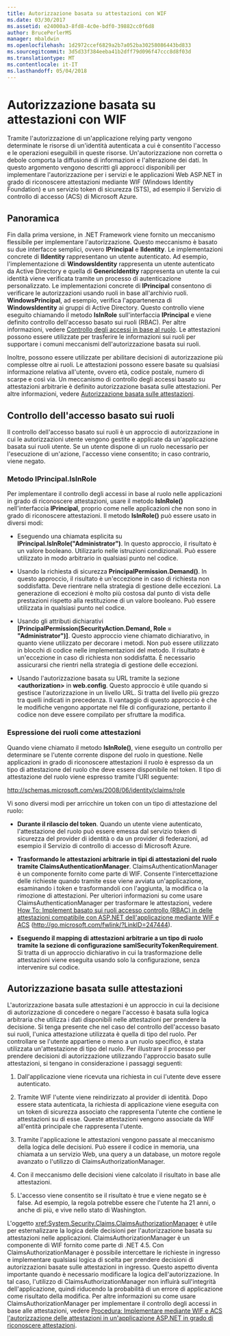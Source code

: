 ```yaml
---
title: Autorizzazione basata su attestazioni con WIF
ms.date: 03/30/2017
ms.assetid: e24000a3-8fd8-4c0e-bdf0-39882cc0f6d8
author: BrucePerlerMS
manager: mbaldwin
ms.openlocfilehash: 1d2972ccef6829a2b7a052ba30258086443bd833
ms.sourcegitcommit: 3d5d33f384eeba41b2dff79d096f47ccc8d8f03d
ms.translationtype: MT
ms.contentlocale: it-IT
ms.lasthandoff: 05/04/2018
---
```

# <a name="claims-based-authorization-using-wif"></a>Autorizzazione basata su attestazioni con WIF
Tramite l'autorizzazione di un'applicazione relying party vengono determinate le risorse di un'identità autenticata a cui è consentito l'accesso e le operazioni eseguibili in queste risorse. Un'autorizzazione non corretta o debole comporta la diffusione di informazioni e l'alterazione dei dati. In questo argomento vengono descritti gli approcci disponibili per implementare l'autorizzazione per i servizi e le applicazioni Web ASP.NET in grado di riconoscere attestazioni mediante WIF (Windows Identity Foundation) e un servizio token di sicurezza (STS), ad esempio il Servizio di controllo di accesso (ACS) di Microsoft Azure.  
  
## <a name="overview"></a>Panoramica  
 Fin dalla prima versione, in .NET Framework viene fornito un meccanismo flessibile per implementare l'autorizzazione. Questo meccanismo è basato su due interfacce semplici, ovvero **IPrincipal** e **IIdentity**. Le implementazioni concrete di **IIdentity** rappresentano un utente autenticato. Ad esempio, l'implementazione di **WindowsIdentity** rappresenta un utente autenticato da Active Directory e quella di **GenericIdentity** rappresenta un utente la cui identità viene verificata tramite un processo di autenticazione personalizzato. Le implementazioni concrete di **IPrincipal** consentono di verificare le autorizzazioni usando ruoli in base all'archivio ruoli. **WindowsPrincipal**, ad esempio, verifica l'appartenenza di **WindowsIdentity** ai gruppi di Active Directory. Questo controllo viene eseguito chiamando il metodo **IsInRole** sull'interfaccia **IPrincipal** e viene definito controllo dell'accesso basato sui ruoli (RBAC). Per altre informazioni, vedere [Controllo degli accessi in base al ruolo](../../../docs/framework/security/claims-based-authorization-using-wif.md#BKMK_1).  Le attestazioni possono essere utilizzate per trasferire le informazioni sui ruoli per supportare i comuni meccanismi dell'autorizzazione basata sui ruoli.  
  
 Inoltre, possono essere utilizzate per abilitare decisioni di autorizzazione più complesse oltre ai ruoli. Le attestazioni possono essere basate su qualsiasi informazione relativa all'utente, ovvero età, codice postale, numero di scarpe e così via. Un meccanismo di controllo degli accessi basato su attestazioni arbitrarie è definito autorizzazione basata sulle attestazioni. Per altre informazioni, vedere [Autorizzazione basata sulle attestazioni](../../../docs/framework/security/claims-based-authorization-using-wif.md#BKMK_2).  
  
<a name="BKMK_1"></a>   
## <a name="role-based-access-control"></a>Controllo dell'accesso basato sui ruoli  
 Il controllo dell'accesso basato sui ruoli è un approccio di autorizzazione in cui le autorizzazioni utente vengono gestite e applicate da un'applicazione basata sui ruoli utente. Se un utente dispone di un ruolo necessario per l'esecuzione di un'azione, l'accesso viene consentito; in caso contrario, viene negato.  
  
### <a name="iprincipalisinrole-method"></a>Metodo IPrincipal.IsInRole  
 Per implementare il controllo degli accessi in base al ruolo nelle applicazioni in grado di riconoscere attestazioni, usare il metodo **IsInRole()** nell'interfaccia **IPrincipal**, proprio come nelle applicazioni che non sono in grado di riconoscere attestazioni. Il metodo **IsInRole()** può essere usato in diversi modi:  
  
-   Eseguendo una chiamata esplicita su **IPrincipal.IsInRole("Administrator")**. In questo approccio, il risultato è un valore booleano. Utilizzarlo nelle istruzioni condizionali. Può essere utilizzato in modo arbitrario in qualsiasi punto nel codice.  
  
-   Usando la richiesta di sicurezza **PrincipalPermission.Demand()**. In questo approccio, il risultato è un'eccezione in caso di richiesta non soddisfatta. Deve rientrare nella strategia di gestione delle eccezioni. La generazione di eccezioni è molto più costosa dal punto di vista delle prestazioni rispetto alla restituzione di un valore booleano. Può essere utilizzata in qualsiasi punto nel codice.  
  
-   Usando gli attributi dichiarativi **[PrincipalPermission(SecurityAction.Demand, Role = "Administrator")]**. Questo approccio viene chiamato dichiarativo, in quanto viene utilizzato per decorare i metodi. Non può essere utilizzato in blocchi di codice nelle implementazioni del metodo. Il risultato è un'eccezione in caso di richiesta non soddisfatta. È necessario assicurarsi che rientri nella strategia di gestione delle eccezioni.  
  
-   Usando l'autorizzazione basata su URL tramite la sezione **\<authorization>** in **web.config**. Questo approccio è utile quando si gestisce l'autorizzazione in un livello URL. Si tratta del livello più grezzo tra quelli indicati in precedenza. Il vantaggio di questo approccio è che le modifiche vengono apportate nel file di configurazione, pertanto il codice non deve essere compilato per sfruttare la modifica.  
  
### <a name="expressing-roles-as-claims"></a>Espressione dei ruoli come attestazioni  
 Quando viene chiamato il metodo **IsInRole()**, viene eseguito un controllo per determinare se l'utente corrente dispone del ruolo in questione. Nelle applicazioni in grado di riconoscere attestazioni il ruolo è espresso da un tipo di attestazione del ruolo che deve essere disponibile nel token. Il tipo di attestazione del ruolo viene espresso tramite l'URI seguente:  
  
 http://schemas.microsoft.com/ws/2008/06/identity/claims/role  
  
 Vi sono diversi modi per arricchire un token con un tipo di attestazione del ruolo:  
  
-   **Durante il rilascio del token**. Quando un utente viene autenticato, l'attestazione del ruolo può essere emessa dal servizio token di sicurezza del provider di identità o da un provider di federazioni, ad esempio il Servizio di controllo di accesso di Microsoft Azure.  
  
-   **Trasformando le attestazioni arbitrarie in tipi di attestazioni del ruolo tramite ClaimsAuthenticationManager**. ClaimsAuthenticationManager è un componente fornito come parte di WIF. Consente l'intercettazione delle richieste quando tramite esse viene avviata un'applicazione, esaminando i token e trasformandoli con l'aggiunta, la modifica o la rimozione di attestazioni. Per ulteriori informazioni su come usare ClaimsAuthenticationManager per trasformare le attestazioni, vedere [How To: Implement basato sui ruoli accesso controllo (RBAC) in delle attestazioni compatibile con ASP.NET dell'applicazione mediante WIF e ACS](http://go.microsoft.com/fwlink/?LinkID=247445) (http://go.microsoft.com/fwlink/?LinkID=247444).  
  
-   **Eseguendo il mapping di attestazioni arbitrarie a un tipo di ruolo tramite la sezione di configurazione samlSecurityTokenRequirement**. Si tratta di un approccio dichiarativo in cui la trasformazione delle attestazioni viene eseguita usando solo la configurazione, senza intervenire sul codice.  
  
<a name="BKMK_2"></a>   
## <a name="claims-based-authorization"></a>Autorizzazione basata sulle attestazioni  
 L'autorizzazione basata sulle attestazioni è un approccio in cui la decisione di autorizzazione di concedere o negare l'accesso è basata sulla logica arbitraria che utilizza i dati disponibili nelle attestazioni per prendere la decisione. Si tenga presente che nel caso del controllo dell'accesso basato sui ruoli, l'unica attestazione utilizzata è quella di tipo del ruolo. Per controllare se l'utente appartiene o meno a un ruolo specifico, è stata utilizzata un'attestazione di tipo del ruolo. Per illustrare il processo per prendere decisioni di autorizzazione utilizzando l'approccio basato sulle attestazioni, si tengano in considerazione i passaggi seguenti:  
  
1.  Dall'applicazione viene ricevuta una richiesta in cui l'utente deve essere autenticato.  
  
2.  Tramite WIF l'utente viene reindirizzato al provider di identità. Dopo essere stata autenticata, la richiesta di applicazione viene eseguita con un token di sicurezza associato che rappresenta l'utente che contiene le attestazioni su di esse. Queste attestazioni vengono associate da WIF all'entità principale che rappresenta l'utente.  
  
3.  Tramite l'applicazione le attestazioni vengono passate al meccanismo della logica delle decisioni. Può essere il codice in memoria, una chiamata a un servizio Web, una query a un database, un motore regole avanzato o l'utilizzo di ClaimsAuthorizationManager.  
  
4.  Con il meccanismo delle decisioni viene calcolato il risultato in base alle attestazioni.  
  
5.  L'accesso viene consentito se il risultato è true e viene negato se è false. Ad esempio, la regola potrebbe essere che l'utente ha 21 anni, o anche di più, e vive nello stato di Washington.  
  
 L'oggetto <xref:System.Security.Claims.ClaimsAuthorizationManager> è utile per esternalizzare la logica delle decisioni per l'autorizzazione basata su attestazioni nelle applicazioni. ClaimsAuthorizationManager è un componente di WIF fornito come parte di .NET 4.5. Con ClaimsAuthorizationManager è possibile intercettare le richieste in ingresso e implementare qualsiasi logica di scelta per prendere decisioni di autorizzazioni basate sulle attestazioni in ingresso. Questo aspetto diventa importante quando è necessario modificare la logica dell'autorizzazione. In tal caso, l'utilizzo di ClaimsAuthorizationManager non influirà sull'integrità dell'applicazione, quindi riducendo la probabilità di un errore di applicazione come risultato della modifica. Per altre informazioni su come usare ClaimsAuthorizationManager per implementare il controllo degli accessi in base alle attestazioni, vedere [Procedura: Implementare mediante WIF e ACS l'autorizzazione delle attestazioni in un'applicazione ASP.NET in grado di riconoscere attestazioni](http://go.microsoft.com/fwlink/?LinkID=247446).
